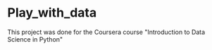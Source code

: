 # Play_with_data
This project was done for the Coursera course "Introduction to Data Science in Python"
